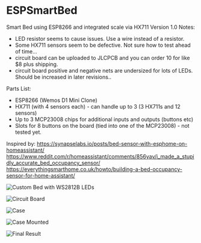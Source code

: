 # ESPSmartBed
Smart Bed using ESP8266 and integrated scale via HX711
Version 1.0 Notes:
- LED resistor seems to cause issues.  Use a wire instead of a resistor.
- Some HX711 sensors seem to be defective.  Not sure how to test ahead of time...
- circuit board can be uploaded to JLCPCB and you can order 10 for like $8 plus shipping.
- circuit board positive and negative nets are undersized for lots of LEDs.  Should be increased in later revisions..

Parts List:
- ESP8266 (Wemos D1 Mini Clone)
- HX711 (with 4 sensors each) - can handle up to 3 (3 HX711s and 12 sensors)
- Up to 3 MCP23008 chips for additional inputs and outputs (buttons etc)
- Slots for 8 buttons on the board (tied into one of the MCP23008) - not tested yet.



Inspired by:
https://synapselabs.io/posts/bed-sensor-with-esphome-on-homeassistant/
https://www.reddit.com/r/homeassistant/comments/856yav/i_made_a_stupidly_accurate_bed_occupancy_sensor/
https://everythingsmarthome.co.uk/howto/building-a-bed-occupancy-sensor-for-home-assistant/

![Custom Bed with WS2812B LEDs](/Photos/20210827_151237.jpg)

![Circuit Board](/Photos/20210920_184517.jpg)

![Case](/Photos/20211001_162814.jpg)

![Case Mounted](/Photos/20211001_165858.jpg)

![Final Result](/Photos/20210828_215434.jpg)




